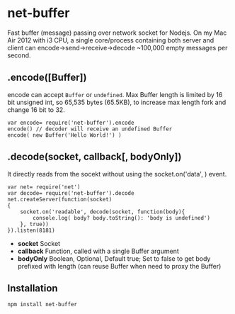 # net-buffer
Fast buffer (message) passing over network socket for Nodejs. On my Mac Air 2012 with i3 CPU, a single core/process containing both server and client can encode->send->receive->decode ~100,000 empty messages per second.

## .encode([Buffer])
encode can accept `Buffer` or `undefined`. Max Buffer length is limited by 16 bit unsigned int, so 65,535 bytes (65.5KB), to increase max length fork and change 16 bit to 32. 
```
var encode= require('net-buffer').encode
encode() // decoder will receive an undefined Buffer
encode( new Buffer('Hello World!') )
```

## .decode(socket, callback[, bodyOnly])
It directly reads from the socekt without using the socket.on('data', ) event.
```
var net= require('net')
var decode= require('net-buffer').decode
net.createServer(function(socket)
{
	socket.on('readable', decode(socket, function(body){
	    console.log( body? body.toString(): 'body is undefined')
	}, true))
}).listen(8181)
```
* __socket__ Socket
* __callback__ Function, called with a single Buffer argument
* __bodyOnly__ Boolean, Optional, Default true; Set to false to get body prefixed with length (can reuse Buffer when need to proxy the Buffer)

## Installation
```
npm install net-buffer
```